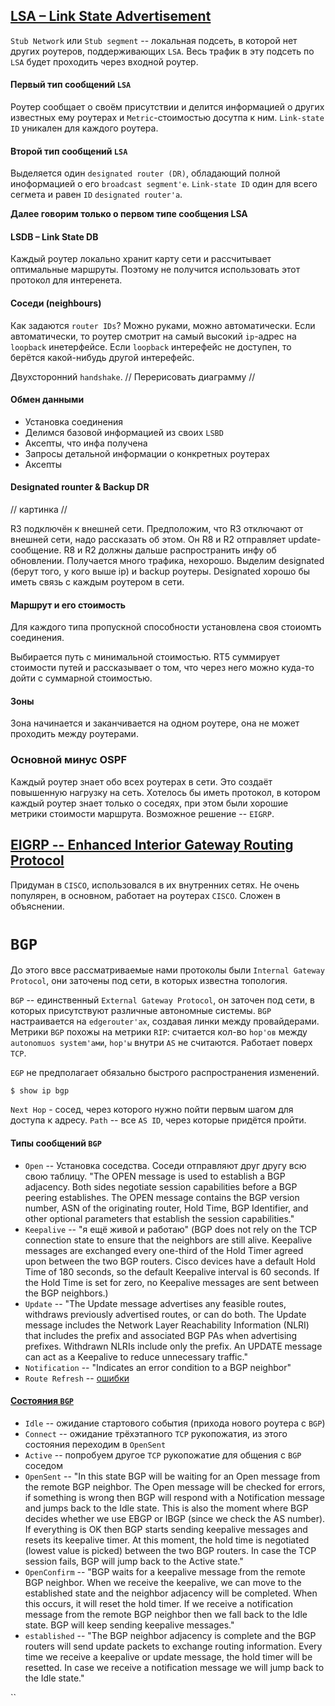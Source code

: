 ## [LSA – Link State Advertisement](https://en.wikipedia.org/wiki/Link-state_advertisement)

`Stub Network` или `Stub segment` -- локальная подсеть, в которой нет других роутеров, поддерживающих `LSA`. Весь трафик в эту подсеть по `LSA` будет проходить через входной роутер.

#### Первый тип сообщений `LSA`

Роутер сообщает о своём присутствии и делится информацией о других известных ему роутерах и `Metric`-стоимостью досутпа к ним. `Link-state ID` уникален для каждого роутера.

#### Второй тип сообщений `LSA`

Выделяется один `designated router (DR)`, обладающий полной иноформацией о его `broadcast segment'е`. `Link-state ID` один для всего сегмета и равен `ID` `designated router'а`.

**Далее говорим только о первом типе сообщения LSA**

#### LSDB – Link State DB

Каждый роутер локально хранит карту сети и рассчитывает оптимальные маршруты. Поэтому не получится использовать этот протокол для интеренета.

#### Соседи (neighbours)

Как задаются `router IDs`? Можно руками, можно автоматически.  Если автоматически, то роутер смотрит на самый высокий `ip`-адрес на `loopback` инетерфейсе. Если `loopback` интерефейс не доступен, то берётся какой-нибудь другой интерефейс.

Двухсторонний `handshake`. // Перерисовать диаграмму //

#### Обмен данными

- Установка соединения
- Делимся базовой информацией из своих `LSBD`
- Аксепты, что инфа получена
- Запросы детальной информации о конкретных роутерах
- Аксепты


#### Designated rounter & Backup DR

// картинка //

R3 подключён к внешней сети.  Предположим, что R3 отключают от внешней сети,  надо рассказать об этом.  Он R8 и R2 отправляет update-сообщение. R8 и R2 должны дальше распространить инфу об обновлении.
Получается много трафика, нехорошо. Выделим designated (берут того, у кого выше ip) и backup роутеры. Designated хорошо бы иметь связь с каждым роутером в сети.


#### Маршрут и его стоимость
Для каждого типа пропускной способности установлена своя стоиомть соединения.

Выбирается путь с минимальной стоимостью. RT5 суммирует стоимости путей и рассказывает о том, что через него можно куда-то дойти с суммарной стоимостью.

#### Зоны

Зона начинается и заканчивается на одном роутере, она не может проходить между роутерами.

###  Основной минус OSPF

Каждый роутер знает обо всех роутерах в сети. Это создаёт повышенную нагрузку на сеть. Хотелось бы иметь протокол, в котором каждый роутер знает только о соседях, при этом
были хорошие метрики стоимости маршрута. Возможное решение -- `EIGRP`.

## [EIGRP -- Enhanced Interior Gateway Routing Protocol](https://en.wikipedia.org/wiki/Enhanced_Interior_Gateway_Routing_Protocol)

Придуман в `CISCO`, использовался в их внутренних сетях. Не очень популярен, в основном, работает на роутерах `CISCO`. Сложен в объяснении.

# `BGP`

До этого ввсе рассматриваемые нами протоколы были `Internal Gateway Protocol`, они заточены под сети, в которых известна топология.

`BGP` -- единственный `External Gateway Protocol`, он заточен под сети, в которых присутствуют различные автономные системы. `BGP` настраивается на `edgerouter'ах`, создавая линки между провайдерами.
Метрики `BGP` похожы на метрики `RIP`: считается кол-во `hop'ов` между `autonomuos system'ами`, `hop'ы` внутри `AS` не считаются. Работает поверх `TCP`.

`EGP` не предполагает обязально быстрого распространения изменений.


```$ show ip bgp```

`Next Hop` - сосед, через которого нужно пойти первым шагом для доступа к адресу.
`Path` -- все `AS ID`, через которые придётся пройти.


#### Типы сообщений `BGP`

* `Open` -- Установка соседства. Cоседи отправляют друг другу всю свою таблицу. "The OPEN message is used to establish a BGP adjacency. Both sides negotiate session capabilities before a BGP peering establishes. The OPEN message contains the BGP version number, ASN of the originating router, Hold Time, BGP Identifier, and other optional parameters that establish the session capabilities."
* `Keepalive` -- "я ещё живой и работаю" (BGP does not rely on the TCP connection state to ensure that the neighbors are still alive. Keepalive messages are exchanged every one-third of the Hold Timer agreed upon between the two BGP routers. Cisco devices have a default Hold Time of 180 seconds, so the default Keepalive interval is 60 seconds. If the Hold Time is set for zero, no Keepalive messages are sent between the BGP neighbors.)
* `Update` -- "The Update message advertises any feasible routes, withdraws previously advertised routes, or can do both. The Update message includes the Network Layer Reachability Information (NLRI) that includes the prefix and associated BGP PAs when advertising prefixes. Withdrawn NLRIs include only the prefix. An UPDATE message can act as a Keepalive to reduce unnecessary traffic."
* `Notification` --  "Indicates an error condition to a BGP neighbor"
* `Route Refresh` -- [ошибки](https://www.inetdaemon.com/tutorials/internet/ip/routing/bgp/operation/messages/notification.shtml#:~:text=NOTIFICATION%20messages%20are%20used%20to,send%20an%20update%20or%20keepalive)

#### [Состояния `BGP`](https://networklessons.com/bgp/bgp-neighbor-adjacency-states)
* `Idle` -- ожидание стартового события (прихода нового роутера с `BGP`)
* `Connect` -- ожидание трёхэтапного `TCP` рукопожатия, из этого состояния переходим в `OpenSent`
* `Active` -- попробуем другое `TCP` рукопожатие для общения с `BGP` соседом
* `OpenSent` -- "In this state BGP will be waiting for an Open message from the remote BGP neighbor. The Open message will be checked for errors, if something is wrong then BGP will respond with a Notification message and jumps back to the Idle state. This is also the moment where BGP decides whether we use EBGP or IBGP (since we check the AS number). If everything is OK then BGP starts sending keepalive messages and resets its keepalive timer. At this moment, the hold time is negotiated (lowest value is picked) between the two BGP routers. In case the TCP session fails, BGP will jump back to the Active state."
* `OpenConfirm` -- "BGP waits for a keepalive message from the remote BGP neighbor. When we receive the keepalive, we can move to the established state and the neighbor adjacency will be completed. When this occurs, it will reset the hold timer. If we receive a notification message from the remote BGP neighbor then we fall back to the Idle state. BGP will keep sending keepalive messages."
* `established` -- "The BGP neighbor adjacency is complete and the BGP routers will send update packets to exchange routing information. Every time we receive a keepalive or update message, the hold timer will be resetted. In case we receive a notification message we will jump back to the Idle state."

``
